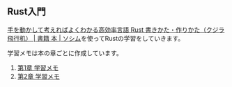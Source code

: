 ## Rust入門

[手を動かして考えればよくわかる高効率言語 Rust 書きかた・作りかた（クジラ飛行机） \| 書籍 本 \| ソシム](https://www.socym.co.jp/book/1351)を使ってRustの学習をしていきます。

学習メモは本の章ごとに作成しています。

1. [第1章 学習メモ](./ch1_note.md)
2. [第2章 学習メモ](./ch2_note.md)